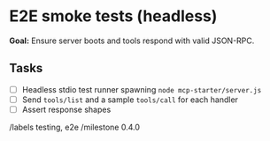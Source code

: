 # E2E smoke tests (headless)

**Goal:** Ensure server boots and tools respond with valid JSON-RPC.

## Tasks

- [ ] Headless stdio test runner spawning `node mcp-starter/server.js`
- [ ] Send `tools/list` and a sample `tools/call` for each handler
- [ ] Assert response shapes

/labels testing, e2e
/milestone 0.4.0
